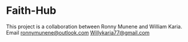 # Faith-Hub

This project is a collaboration between Ronny Munene and William Karia. 
Email ronnymunene@outlook.com
      Willykaria77@gmail.com